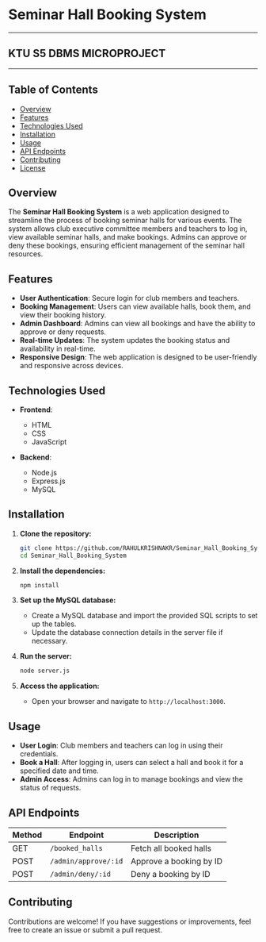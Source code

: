 # Seminar Hall Booking System
---
## KTU S5 DBMS MICROPROJECT
---

## Table of Contents
- [Overview](#overview)
- [Features](#features)
- [Technologies Used](#technologies-used)
- [Installation](#installation)
- [Usage](#usage)
- [API Endpoints](#api-endpoints)
- [Contributing](#contributing)
- [License](#license)

## Overview

The **Seminar Hall Booking System** is a web application designed to streamline the process of booking seminar halls for various events. The system allows club executive committee members and teachers to log in, view available seminar halls, and make bookings. Admins can approve or deny these bookings, ensuring efficient management of the seminar hall resources.

## Features

- **User Authentication**: Secure login for club members and teachers.
- **Booking Management**: Users can view available halls, book them, and view their booking history.
- **Admin Dashboard**: Admins can view all bookings and have the ability to approve or deny requests.
- **Real-time Updates**: The system updates the booking status and availability in real-time.
- **Responsive Design**: The web application is designed to be user-friendly and responsive across devices.

## Technologies Used

- **Frontend**: 
  - HTML
  - CSS
  - JavaScript

- **Backend**: 
  - Node.js
  - Express.js
  - MySQL

## Installation

1. **Clone the repository:**
   ```bash
   git clone https://github.com/RAHULKRISHNAKR/Seminar_Hall_Booking_System.git
   cd Seminar_Hall_Booking_System
   ```

2. **Install the dependencies:**
   ```bash
   npm install
   ```

3. **Set up the MySQL database:**
   - Create a MySQL database and import the provided SQL scripts to set up the tables.
   - Update the database connection details in the server file if necessary.

4. **Run the server:**
   ```bash
   node server.js
   ```

5. **Access the application:**
   - Open your browser and navigate to `http://localhost:3000`.

## Usage

- **User Login**: Club members and teachers can log in using their credentials.
- **Book a Hall**: After logging in, users can select a hall and book it for a specified date and time.
- **Admin Access**: Admins can log in to manage bookings and view the status of requests.

## API Endpoints

| Method | Endpoint                | Description                           |
|--------|-------------------------|---------------------------------------|
| GET    | `/booked_halls`         | Fetch all booked halls                |
| POST   | `/admin/approve/:id`    | Approve a booking by ID               |
| POST   | `/admin/deny/:id`       | Deny a booking by ID                   |

## Contributing

Contributions are welcome! If you have suggestions or improvements, feel free to create an issue or submit a pull request.
